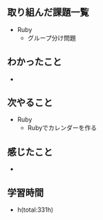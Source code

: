 ## 取り組んだ課題一覧
- Ruby
  - グループ分け問題

## わかったこと
- 
 
## 次やること
- Ruby
  - Rubyでカレンダーを作る

## 感じたこと
- 

## 学習時間
- h(total:331h)

